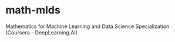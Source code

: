 # math-mlds
Mathematics for Machine Learning and Data Science Specialization (Coursera - DeepLearning.AI)
